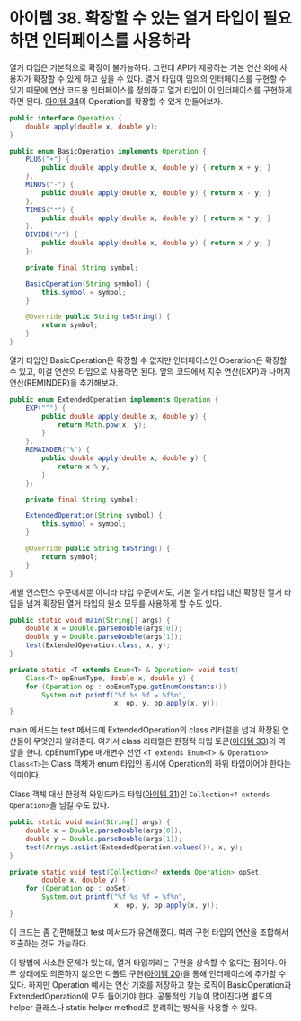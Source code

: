 # 아이템 38. 확장할 수 있는 열거 타입이 필요하면 인터페이스를 사용하라
열거 타입은 기본적으로 확장이 불가능하다.
그런데 API가 제공하는 기본 연산 외에 사용자가 확장할 수 있게 하고 싶을 수 있다.
열거 타입이 임의의 인터페이스를 구현할 수 있기 때문에 연산 코드용 인터페이스를 정의하고 열거 타입이 이 인터페이스를 구현하게 하면 된다.
[아이템 34](item34.md)의 Operation를 확장할 수 있게 만들어보자.
```java
public interface Operation {
    double apply(double x, double y);
}

public enum BasicOperation implements Operation {
    PLUS("+") {
        public double apply(double x, double y) { return x + y; }
    },
    MINUS("-") {
        public double apply(double x, double y) { return x - y; }
    },
    TIMES("*") {
        public double apply(double x, double y) { return x * y; }
    },
    DIVIDE("/") {
        public double apply(double x, double y) { return x / y; }
    };

    private final String symbol;

    BasicOperation(String symbol) {
        this.symbol = symbol;
    }

    @Override public String toString() {
        return symbol;
    }
}

```
열거 타입인 BasicOperation은 확장할 수 없지만 인터페이스인 Operation은 확장할 수 있고, 이걸 연산의 타입으로 사용하면 된다.
앞의 코드에서 지수 연산(EXP)과 나머지 연산(REMINDER)을 추가해보자.
```java
public enum ExtendedOperation implements Operation {
    EXP("^") {
        public double apply(double x, double y) {
            return Math.pow(x, y);
        }
    },
    REMAINDER("%") {
        public double apply(double x, double y) {
            return x % y;
        }
    };

    private final String symbol;

    ExtendedOperation(String symbol) {
        this.symbol = symbol;
    }

    @Override public String toString() {
        return symbol;
    }
}

```

개별 인스턴스 수준에서뿐 아니라 타입 수준에서도, 기본 열거 타입 대신 확장된 열거 타입을 넘겨 확장된 열거 타입의 원소 모두를 사용하게 할 수도 있다.
```java
public static void main(String[] args) {
    double x = Double.parseDouble(args[0]);
    double y = Double.parseDouble(args[1]);
    test(ExtendedOperation.class, x, y);
}

private static <T extends Enum<T> & Operation> void test(
    Class<T> opEnumType, double x, double y) {
    for (Operation op : opEnumType.getEnumConstants())
        System.out.printf("%f %s %f = %f%n",
                          x, op, y, op.apply(x, y));
}
```
main 메서드는 test 메서드에 ExtendedOperation의 class 리터럴을 넘겨 확장된 연산들이 무엇인지 알려준다.
여기서 class 리터럴은 한정적 타입 토큰([아이템 33](item33.md))의 역할을 한다.
opEnumType 매개변수 선언 `<T extends Enum<T> & Operation> Class<T>`는 Class 객체가 enum 타입인 동시에 Operation의 하위 타입이어야 한다는 의미이다.

Class 객체 대신 한정적 와일드카드 타입([아이템 31](item31.md))인 `Collection<? extends Operation>`을 넘길 수도 있다.
```java
public static void main(String[] args) {
    double x = Double.parseDouble(args[0]);
    double y = Double.parseDouble(args[1]);
    test(Arrays.asList(ExtendedOperation.values()), x, y);
}

private static void test(Collection<? extends Operation> opSet,
        double x, double y) {
    for (Operation op : opSet)
        System.out.printf("%f %s %f = %f%n",
                          x, op, y, op.apply(x, y));
}
```
이 코드는 좀 간편해졌고 test 메서드가 유연해졌다.
여러 구현 타입의 연산을 조합해서 호출하는 것도 가능하다.

이 방법에 사소한 문제가 있는데, 열거 타입끼리는 구현을 상속할 수 없다는 점이다.
아무 상태에도 의존하지 않으면 디폴트 구현([아이템 20](item20.md))을 통해 인터페이스에 추가할 수 있다.
하지만 Operation 예시는 연산 기호를 저장하고 찾는 로직이 BasicOperation과 ExtendedOperation에 모두 들어가야 한다.
공통적인 기능이 많아진다면 별도의 helper 클래스나 static helper method로 분리하는 방식을 사용할 수 있다.
